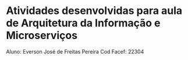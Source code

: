 # Atividades desenvolvidas para aula de Arquitetura da Informação e Microserviços

Aluno: Everson José de Freitas Pereira
Cod Facef: 22304
